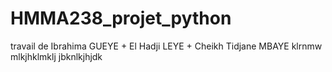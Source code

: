 # HMMA238_projet_python
travail de Ibrahima GUEYE + El Hadji LEYE + Cheikh Tidjane MBAYE
klrnmw
mlkjhklmklj
jbknlkjhjdk

